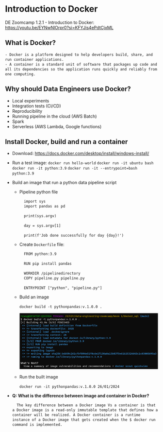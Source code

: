 # Introduction to Docker
DE Zoomcamp 1.2.1 - Introduction to Docker: https://youtu.be/EYNwNlOrpr0?si=KFYJis4ePdtCjxML

## What is Docker?
    - Docker is a platform designed to help developers build, share, and run container applications.
    - A container is a standard unit of software that packages up code and all its dependencies so the application runs quickly and reliably from one computing.

## Why should Data Engineers use Docker?
- Local experiments
- Integration tests (CI/CD)
- Reproducibility
- Running pipeline in the cloud (AWS Batch)
- Spark
- Serverless (AWS Lambda, Google functions)

## Install Docker, build and run a container
- Download: https://docs.docker.com/desktop/install/windows-install/
- Run a test image: 
        `docker run hello-world`
        `docker run -it ubuntu bash`
        `docker run -it python:3.9`
        `docker run -it --entrypoint=bash python:3.9`

- Build an image that run a python data pipeline script
    - Pipeline python file

            import sys
            import pandas as pd

            print(sys.argv)

            day = sys.argv[1]

            print(f'Job done successfully for day {day}!')

    - Create `Dockerfile` file:

            FROM python:3.9

            RUN pip install pandas

            WORKDIR /pipelinedirectory
            COPY pipeline.py pipeline.py

            ENTRYPOINT ["python", "pipeline.py"]

    - Build an image

        `docker build -t pythonpandas:v.1.0.0 .`

        ![docker_build](../Images/docker_build.png)

    - Run the built image

        `docker run -it pythonpandas:v.1.0.0 26/01/2024`

- **Q: What is the difference between image and container in Docker?**

        The key difference between a Docker image Vs a container is that a Docker image is a read-only immutable template that defines how a container will be realized. A Docker container is a runtime instance of a Docker image that gets created when the $ docker run command is implemented.

